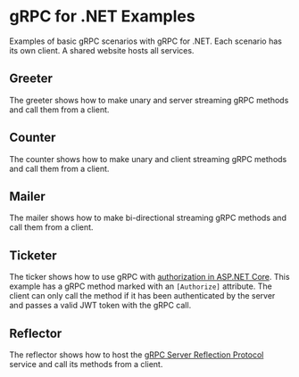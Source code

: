 # gRPC for .NET Examples

Examples of basic gRPC scenarios with gRPC for .NET. Each scenario has its own client. A shared website hosts all services.

## Greeter

The greeter shows how to make unary and server streaming gRPC methods and call them from a client.

## Counter

The counter shows how to make unary and client streaming gRPC methods and call them from a client.

## Mailer

The mailer shows how to make bi-directional streaming gRPC methods and call them from a client.

## Ticketer

The ticker shows how to use gRPC with [authorization in ASP.NET Core](https://docs.microsoft.com/en-us/aspnet/core/security/authorization/introduction). This example has a gRPC method marked with an `[Authorize]` attribute. The client can only call the method if it has been authenticated by the server and passes a valid JWT token with the gRPC call.

## Reflector

The reflector shows how to host the [gRPC Server Reflection Protocol](https://github.com/grpc/grpc/blob/master/doc/server-reflection.md) service and call its methods from a client.